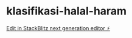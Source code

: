 # klasifikasi-halal-haram

[Edit in StackBlitz next generation editor ⚡️](https://stackblitz.com/~/github.com/ADITYAAGUSTIN/klasifikasi-halal-haram)